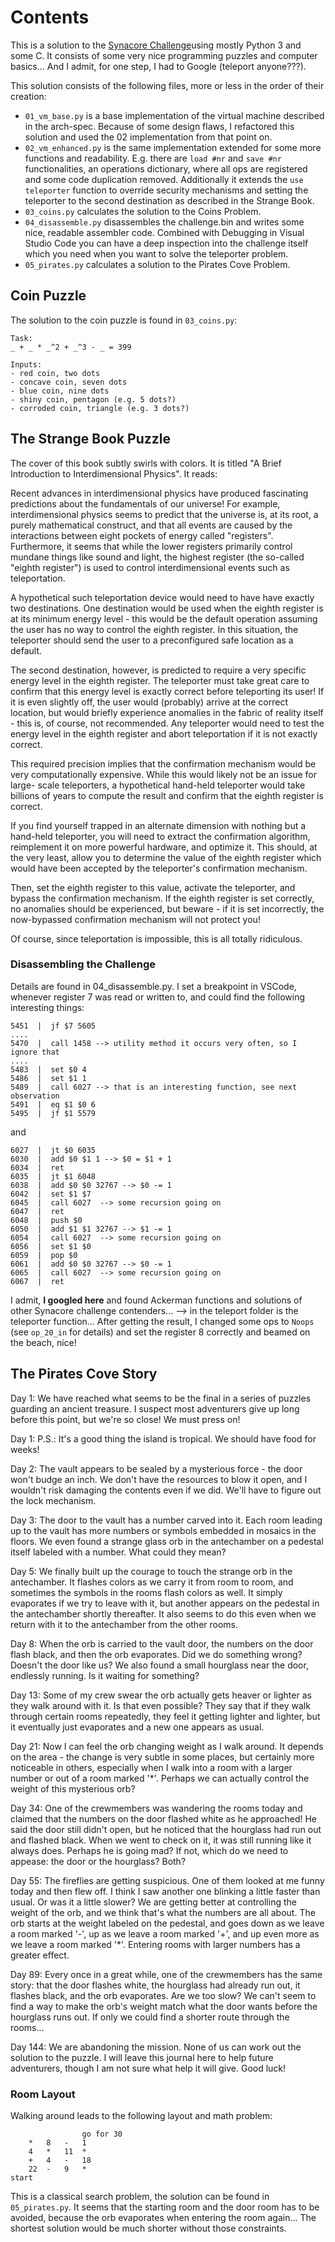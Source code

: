 # Contents

This is a solution to the [Synacore Challenge](https://challenge.synacor.com/)using mostly Python 3 and some C. It consists of some very nice programming puzzles and computer basics... And I admit, for one step, I had to Google (teleport anyone???).

This solution consists of the following files, more or less in the order of their creation:

- `01_vm_base.py` is a base implementation of the virtual machine described in the arch-spec. Because of some design flaws, I refactored this solution and used the 02 implementation from that point on.
- `02_vm_enhanced.py` is the same implementation extended for some more functions and readability. E.g. there are `load #nr` and `save #nr` functionalities, an operations dictionary, where all ops are registered and some code duplication removed. Additionally it extends the `use teleporter` function to override security mechanisms and setting the teleporter to the second destination as described in the Strange Book.
- `03_coins.py` calculates the solution to the Coins Problem.
- `04_disassemble.py` disassembles the challenge.bin and writes some nice, readable assembler code. Combined with Debugging in Visual Studio Code you can have a deep inspection into the challenge itself which you need when you want to solve the teleporter problem.
- `05_pirates.py` calculates a solution to the Pirates Cove Problem.

## Coin Puzzle

The solution to the coin puzzle is found in `03_coins.py`:

    Task:
    _ + _ * _^2 + _^3 - _ = 399

    Inputs:
    - red coin, two dots
    - concave coin, seven dots
    - blue coin, nine dots
    - shiny coin, pentagon (e.g. 5 dots?)
    - corroded coin, triangle (e.g. 3 dots?)

## The Strange Book Puzzle

The cover of this book subtly swirls with colors.  It is titled "A Brief Introduction to Interdimensional Physics".  It reads:

Recent advances in interdimensional physics have produced fascinating predictions about the fundamentals of our universe!  For example, interdimensional physics seems to predict that the universe is, at its root, a purely mathematical construct, and that all events are caused by the interactions between eight pockets of energy called "registers". Furthermore, it seems that while the lower registers primarily control mundane things like sound and light, the highest register (the so-called "eighth register") is used to control interdimensional events such as teleportation.

A hypothetical such teleportation device would need to have have exactly two destinations.  One destination would be used when the eighth register is at its minimum energy level - this would be the default operation assuming the user has no way to control the eighth register.  In this situation, the teleporter should send the user to a preconfigured safe location as a default.

The second destination, however, is predicted to require a very specific energy level in the eighth register.  The teleporter must take great care to confirm that this energy level is exactly correct before teleporting its user! If it is even slightly off, the user would (probably) arrive at the correct location, but would briefly experience anomalies in the fabric of reality itself - this is, of course, not recommended.  Any teleporter would need to test the energy level in the eighth register and abort teleportation if it is not exactly correct.

This required precision implies that the confirmation mechanism would be very computationally expensive.  While this would likely not be an issue for large- scale teleporters, a hypothetical hand-held teleporter would take billions of years to compute the result and confirm that the eighth register is correct.

If you find yourself trapped in an alternate dimension with nothing but a hand-held teleporter, you will need to extract the confirmation algorithm, reimplement it on more powerful hardware, and optimize it.  This should, at the very least, allow you to determine the value of the eighth register which would have been accepted by the teleporter's confirmation mechanism.

Then, set the eighth register to this value, activate the teleporter, and bypass the confirmation mechanism.  If the eighth register is set correctly, no anomalies should be experienced, but beware - if it is set incorrectly, the now-bypassed confirmation mechanism will not protect you!

Of course, since teleportation is impossible, this is all totally ridiculous.

### Disassembling the Challenge

Details are found in 04_disassemble.py. I set a breakpoint in VSCode, whenever register 7 was read or written to, and could find the following interesting things:

    5451  |  jf $7 5605
    ....
    5470  |  call 1458 --> utility method it occurs very often, so I ignore that
    ....
    5483  |  set $0 4
    5486  |  set $1 1
    5489  |  call 6027 --> that is an interesting function, see next observation
    5491  |  eq $1 $0 6
    5495  |  jf $1 5579

and

    6027  |  jt $0 6035
    6030  |  add $0 $1 1 --> $0 = $1 + 1
    6034  |  ret
    6035  |  jt $1 6048
    6038  |  add $0 $0 32767 --> $0 -= 1
    6042  |  set $1 $7
    6045  |  call 6027  --> some recursion going on
    6047  |  ret
    6048  |  push $0
    6050  |  add $1 $1 32767 --> $1 -= 1
    6054  |  call 6027  --> some recursion going on
    6056  |  set $1 $0
    6059  |  pop $0
    6061  |  add $0 $0 32767 --> $0 -= 1
    6065  |  call 6027  --> some recursion going on
    6067  |  ret

I admit, **I googled here** and found Ackerman functions and solutions of other Synacore challenge contenders... --> in the teleport folder is the teleporter function... After getting the result, I changed some ops to `Noops` (see `op_20_in` for details) and set the register 8 correctly and beamed on the beach, nice!

## The Pirates Cove Story

Day 1: We have reached what seems to be the final in a series of puzzles guarding an ancient treasure.  I suspect most adventurers give up long before this point, but we're so close!  We must press on!

Day 1: P.S.: It's a good thing the island is tropical.  We should have food for weeks!

Day 2: The vault appears to be sealed by a mysterious force - the door won't budge an inch.  We don't have the resources to blow it open, and I wouldn't risk damaging the contents even if we did.  We'll have to figure out the lock mechanism.

Day 3: The door to the vault has a number carved into it.  Each room leading up to the vault has more numbers or symbols embedded in mosaics in the floors.  We even found a strange glass orb in the antechamber on a pedestal itself labeled with a number.  What could they mean?

Day 5: We finally built up the courage to touch the strange orb in the antechamber.  It flashes colors as we carry it from room to room, and sometimes the symbols in the rooms flash colors as well.  It simply evaporates if we try to leave with it, but another appears on the pedestal in the antechamber shortly thereafter.  It also seems to do this even when we return with it to the antechamber from the other rooms.

Day 8: When the orb is carried to the vault door, the numbers on the door flash black, and then the orb evaporates.  Did we do something wrong?  Doesn't the door like us?  We also found a small hourglass near the door, endlessly running.  Is it waiting for something?

Day 13: Some of my crew swear the orb actually gets heaver or lighter as they walk around with it.  Is that even possible?  They say that if they walk through certain rooms repeatedly, they feel it getting lighter and lighter, but it eventually just evaporates and a new one appears as usual.

Day 21: Now I can feel the orb changing weight as I walk around.  It depends on the area - the change is very subtle in some places, but certainly more noticeable in others, especially when I walk into a room with a larger number or out of a room marked '*'.  Perhaps we can actually control the weight of this mysterious orb?

Day 34: One of the crewmembers was wandering the rooms today and claimed that the numbers on the door flashed white as he approached!  He said the door still didn't open, but he noticed that the hourglass had run out and flashed black.  When we went to check on it, it was still running like it always does.  Perhaps he is going mad?  If not, which do we need to appease: the door or the hourglass?  Both?

Day 55: The fireflies are getting suspicious.  One of them looked at me funny today and then flew off.  I think I saw another one blinking a little faster than usual.  Or was it a little slower?  We are getting better at controlling the weight of the orb, and we think that's what the numbers are all about.  The orb starts at the weight labeled on the pedestal, and goes down as we leave a room marked '-', up as we leave a room marked '+', and up even more as we leave a room marked '*'.  Entering rooms with larger numbers has a greater effect.

Day 89: Every once in a great while, one of the crewmembers has the same story: that the door flashes white, the hourglass had already run out, it flashes black, and the orb evaporates.  Are we too slow?  We can't seem to find a way to make the orb's weight match what the door wants before the hourglass runs out.  If only we could find a shorter route through the rooms...

Day 144: We are abandoning the mission.  None of us can work out the solution to the puzzle.  I will leave this journal here to help future adventurers, though I am not sure what help it will give.  Good luck!

### Room Layout

Walking around leads to the following layout and math problem:

                    go for 30
        *   8   -   1
        4   *   11  *
        +   4   -   18
        22  -   9   *
    start

This is a classical search problem, the solution can be found in `05_pirates.py`. It seems that the starting room and the door room has to be avoided, because the orb evaporates when entering the room again... The shortest solution would be much shorter without those constraints.

